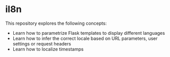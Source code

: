 # il8n

This repository explores the following concepts:
- Learn how to parametrize Flask templates to display different languages
- Learn how to infer the correct locale based on URL parameters, user settings or request headers
- Learn how to localize timestamps
